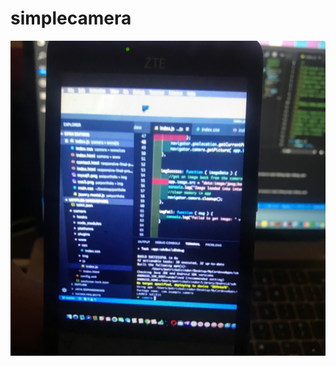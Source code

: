 # simplecamera
![](https://github.com/codystarnyc/simplecamera/blob/master/www/img/57168370_2668068456543851_7132461792566968320_n.jpg)
